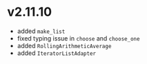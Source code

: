 # v2.11.10

* added `make_list`
* fixed typing issue in `choose` and `choose_one`
* added `RollingArithmeticAverage`
* added `IteratorListAdapter`
